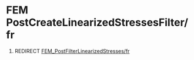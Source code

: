 # FEM PostCreateLinearizedStressesFilter/fr
1.  REDIRECT [FEM\_PostFilterLinearizedStresses/fr](FEM_PostFilterLinearizedStresses/fr.md)
